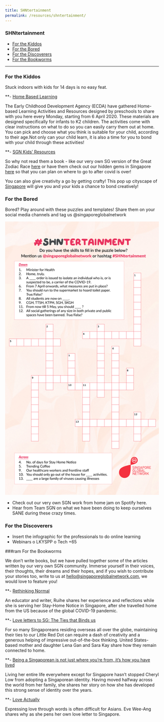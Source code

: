 ```yaml
---
title: SHNtertainment
permalink: /resources/shntertainment/
---
```

### SHNtertainment

* [For the Kiddos](#kid-activities)  
* [For the Bored](#fun-stuff)
* [For the Discoverers](#shn-learning)
* [For the Bookworms](#reading-pleasure)

<hr>

### <a id="kid-activities"></a> For the Kiddos

Stuck indoors with kids for 14 days is no easy feat. 

**-	[Home Based Learning](https://www.ecda.gov.sg/growatbeanstalk/Pages/Home-Based%20Learning/Home-Based-Learning.aspx)

The Early Childhood Development Agency (ECDA) have gathered Home-based Learning Activities and Resources designed by preschools to share with you here every Monday, starting from 6 April 2020. These materials are designed specifically for infants to K2 children. The activities come with clear instructions on what to do so you can easily carry them out at home. You can pick and choose what you think is suitable for your child, according to their age.Not only can your child learn, it is also a time for you to bond with your child through these activities!

**-	[SGN Kids’ Resources](https://www.singaporeglobalnetwork.com/resources/resources-for-kids/) 

So why not read them a book - like our very own SG version of the Great Zodiac Race [here](https://www.singaporeglobalnetwork.com/resources/resources-for-kids/#great-zodiac-race) or have them check out our hidden gems in Singapore [here](https://www.singaporeglobalnetwork.com/resources/resources-for-kids/#sg-hidden-gems) so that you can plan on where to go to after covid is over! 

You can also give creativity a go by getting crafty! This pop up cityscape of [Singapore](https://www.singaporeglobalnetwork.com/resources/resources-for-kids/#sg-cityscape) will give you and your kids a chance to bond creatively! 

### <a id="fun-stuff"></a> For the Bored

Bored? Play around with these puzzles and templates! Share them on your social media channels and tag us @singaporeglobalnetwork

![Image](/images/shntertainment-resources/SHNtertainment-Puzzle.jpg)

-	Check out our very own SGN work from home jam on Spotify here.
-	Hear from Team SGN on what we have been doing to keep ourselves SANE during these crazy times. 

### <a id="shn-learning"></a> For the Discoverers
-	Insert the infographic for the professionals to do online learning 
-	Webinars 
o	LKYSPP 
o	Tech +65

###ram  <a id="reading-pleasure"></a> For the Bookworms

We don’t write books, but we have pulled together some of the articles written by our very own SGN community. Immerse yourself in their voices, their thoughts, their dreams and their hopes, and if you wish to contribute your stories too, write to us at hello@singaporeglobalnetwork.com, we would love to feature you! 

**-	[Rethinking Normal](https://www.singaporeglobalnetwork.com/food-for-thought/from-the-community/rethinking-normal-zhang-ruihe)

An educator and writer, Ruihe shares her experience and reflections while she is serving her Stay-Home Notice in Singapore, after she travelled home from the US because of the global COVID-19 pandemic. 

**-	[Love letters to SG: The Ties that Binds us](https://www.singaporeglobalnetwork.com/food-for-thought/from-the-community/love-letter-to-sg)

For so many Singaporeans residing overseas all over the globe, maintaining their ties to our Little Red Dot can require a dash of creativity and a generous helping of impressive out-of-the-box thinking. United States-based mother and daughter Lena Gan and Sara Kay share how they remain connected to home.

**-	[Being a Singaporean is not just where you’re from, it’s how you have lived](https://www.singaporeglobalnetwork.com/food-for-thought/from-the-community/being-a-singaporean) 

Living her entire life everywhere except for Singapore hasn’t stopped Cheryl Low from adopting a Singaporean identity. Having moved halfway across the world from her family, she shares her story on how she has developed this strong sense of identity over the years.

**-	[Love Actually](https://www.singaporeglobalnetwork.com/food-for-thought/from-the-community/love-actually)

Expressing love through words is often difficult for Asians. Eve Wee-Ang shares why as she pens her own love letter to Singapore.

